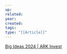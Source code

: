 ```yaml
---
up: 
related: 
year: 
created: 
tags: 
type: "[[Article]]"
---
```


[Big Ideas 2024 | ARK Invest](https://www.ark-invest.com/big-ideas-2024)


